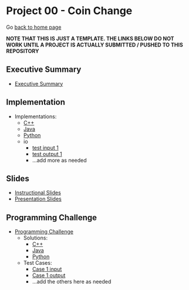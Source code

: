 Project 00 - Coin Change
===============================

Go [back to home page](../../index.html)

**NOTE THAT THIS IS JUST A TEMPLATE. THE LINKS BELOW DO NOT WORK UNTIL A PROJECT IS ACTUALLY SUBMITTED / PUSHED TO THIS REPOSITORY**

<a name="overview"></a>Executive Summary
---------------------------------------

- [Executive Summary](./executiveSummary.pdf)

<a name="overview"></a>Implementation
---------------------------------------

- Implementations:
	- [C++](./implementations/coinChange.cpp)
	- [Java](./implementations/coinChange.java)
	- [Python](./implementations/coinChange.py)
	- io
		- [test input 1](./implementations/io/sample.in.1)
		- [test output 1](./implementations/io/sample.out.1)
		- ...add more as needed

<a name="overview"></a>Slides
---------------------------------------

- [Instructional Slides](./slides/lecture_coinChange.pptx)
- [Presentation Slides](./slides/presentation_KMP.pptx)


<a name="overview"></a>Programming Challenge
---------------------------------------

- [Programming Challenge](./programmingChallenge/problemStatement.pdf)
	- Solutions:
		- [C++](./programmingChallenge/solutions.pcSol_cpp.cpp)
		- [Java](./programmingChallenge/solutions.pcSol_java.java)
		- [Python](./programmingChallenge/solutions.pcSol_python.py)
	- Test Cases:
		- [Case 1 input](./programmingChallenge/io/test.in.1)
		- [Case 1 output](./programmingChallenge/io/test.out.1)
		- ...add the others here as needed
	